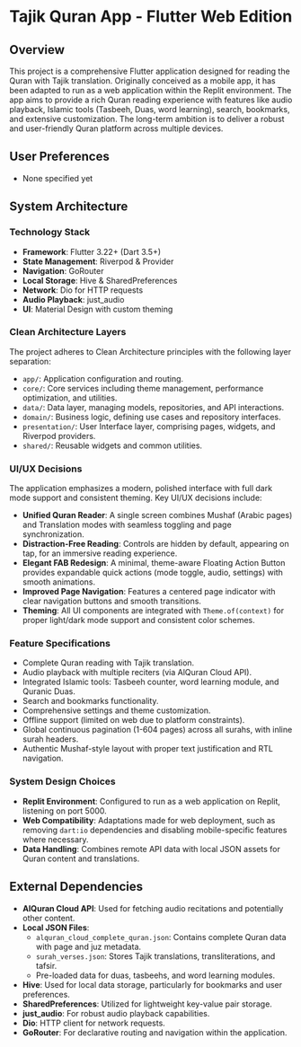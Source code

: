 # Tajik Quran App - Flutter Web Edition

## Overview
This project is a comprehensive Flutter application designed for reading the Quran with Tajik translation. Originally conceived as a mobile app, it has been adapted to run as a web application within the Replit environment. The app aims to provide a rich Quran reading experience with features like audio playback, Islamic tools (Tasbeeh, Duas, word learning), search, bookmarks, and extensive customization. The long-term ambition is to deliver a robust and user-friendly Quran platform across multiple devices.

## User Preferences
- None specified yet

## System Architecture

### Technology Stack
- **Framework**: Flutter 3.22+ (Dart 3.5+)
- **State Management**: Riverpod & Provider
- **Navigation**: GoRouter
- **Local Storage**: Hive & SharedPreferences
- **Network**: Dio for HTTP requests
- **Audio Playback**: just_audio
- **UI**: Material Design with custom theming

### Clean Architecture Layers
The project adheres to Clean Architecture principles with the following layer separation:
- `app/`: Application configuration and routing.
- `core/`: Core services including theme management, performance optimization, and utilities.
- `data/`: Data layer, managing models, repositories, and API interactions.
- `domain/`: Business logic, defining use cases and repository interfaces.
- `presentation/`: User Interface layer, comprising pages, widgets, and Riverpod providers.
- `shared/`: Reusable widgets and common utilities.

### UI/UX Decisions
The application emphasizes a modern, polished interface with full dark mode support and consistent theming. Key UI/UX decisions include:
- **Unified Quran Reader**: A single screen combines Mushaf (Arabic pages) and Translation modes with seamless toggling and page synchronization.
- **Distraction-Free Reading**: Controls are hidden by default, appearing on tap, for an immersive reading experience.
- **Elegant FAB Redesign**: A minimal, theme-aware Floating Action Button provides expandable quick actions (mode toggle, audio, settings) with smooth animations.
- **Improved Page Navigation**: Features a centered page indicator with clear navigation buttons and smooth transitions.
- **Theming**: All UI components are integrated with `Theme.of(context)` for proper light/dark mode support and consistent color schemes.

### Feature Specifications
- Complete Quran reading with Tajik translation.
- Audio playback with multiple reciters (via AlQuran Cloud API).
- Integrated Islamic tools: Tasbeeh counter, word learning module, and Quranic Duas.
- Search and bookmarks functionality.
- Comprehensive settings and theme customization.
- Offline support (limited on web due to platform constraints).
- Global continuous pagination (1-604 pages) across all surahs, with inline surah headers.
- Authentic Mushaf-style layout with proper text justification and RTL navigation.

### System Design Choices
- **Replit Environment**: Configured to run as a web application on Replit, listening on port 5000.
- **Web Compatibility**: Adaptations made for web deployment, such as removing `dart:io` dependencies and disabling mobile-specific features where necessary.
- **Data Handling**: Combines remote API data with local JSON assets for Quran content and translations.

## External Dependencies

- **AlQuran Cloud API**: Used for fetching audio recitations and potentially other content.
- **Local JSON Files**:
    - `alquran_cloud_complete_quran.json`: Contains complete Quran data with page and juz metadata.
    - `surah_verses.json`: Stores Tajik translations, transliterations, and tafsir.
    - Pre-loaded data for duas, tasbeehs, and word learning modules.
- **Hive**: Used for local data storage, particularly for bookmarks and user preferences.
- **SharedPreferences**: Utilized for lightweight key-value pair storage.
- **just_audio**: For robust audio playback capabilities.
- **Dio**: HTTP client for network requests.
- **GoRouter**: For declarative routing and navigation within the application.